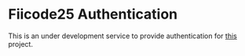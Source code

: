 # Fiicode25 Authentication

This is an under development service to provide authentication
for [this](https://github.com/Team-Evian-Fiicode25) project.
